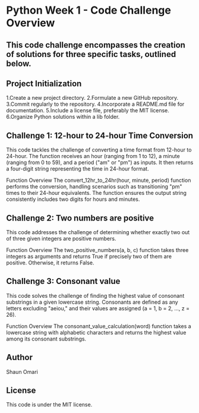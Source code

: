 # Python Week 1 - Code Challenge Overview
## This code challenge encompasses the creation of solutions for three specific tasks, outlined below.

## Project Initialization

1.Create a new project directory.
2.Formulate a new GitHub repository.
3.Commit regularly to the repository.
4.Incorporate a README.md file for documentation.
5.Include a license file, preferably the MIT license.
6.Organize Python solutions within a lib folder.
## Challenge 1: 12-hour to 24-hour Time Conversion
This code tackles the challenge of converting a time format from 12-hour to 24-hour. The function receives an hour (ranging from 1 to 12), a minute (ranging from 0 to 59), and a period ("am" or "pm") as inputs. It then returns a four-digit string representing the time in 24-hour format.

Function Overview
The convert_12hr_to_24hr(hour, minute, period) function performs the conversion, handling scenarios such as transitioning "pm" times to their 24-hour equivalents. The function ensures the output string consistently includes two digits for hours and minutes.



## Challenge 2: Two numbers are positive
This code addresses the challenge of determining whether exactly two out of three given integers are positive numbers.

Function Overview
The two_positive_numbers(a, b, c) function takes three integers as arguments and returns True if precisely two of them are positive. Otherwise, it returns False.



## Challenge 3: Consonant value
This code solves the challenge of finding the highest value of consonant substrings in a given lowercase string. Consonants are defined as any letters excluding "aeiou," and their values are assigned (a = 1, b = 2, ..., z = 26).

Function Overview
The consonant_value_calculation(word) function takes a lowercase string with alphabetic characters and returns the highest value among its consonant substrings.

## Author
Shaun Omari
## License
This code is under the MIT license.